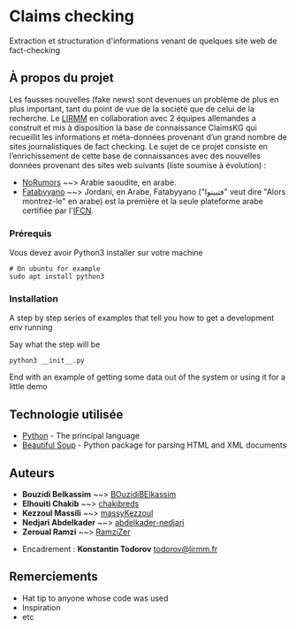 # Claims checking

Extraction et structuration d'informations venant de quelques site web de fact-checking

## À propos du projet

Les fausses nouvelles (fake news) sont devenues un problème de plus en plus important, tant du point de vue de la société que de celui de la recherche. Le [LIRMM](http://www.lirmm.fr/ "Laboratoire d’Informatique, de Robotique et de Microélectronique de Montpellier") en collaboration avec 2 équipes allemandes a construit et mis à disposition la base de connaissance ClaimsKG qui recueillit les informations et méta-données provenant d’un grand nombre de sites journalistiques de fact checking. Le sujet de ce projet consiste en l’enrichissement de cette base de connaissances avec des nouvelles données provenant des sites web suivants (liste soumise à évolution) :

- [NoRumors](http://norumors.net/) ~~> Arabie saoudite, en arabe.
- [Fatabyyano](https://fatabyyano.net/) ~~> Jordani, en Arabe, Fatabyyano ("فتبينوا" veut dire "Alors montrez-le" en arabe) est la première et la seule plateforme arabe certifiée par l'[IFCN](https://ifcncodeofprinciples.poynter.org/).

### Prérequis

Vous devez avoir Python3 installer sur votre machine

```
# On ubuntu for example
sudo apt install python3
```

### Installation

A step by step series of examples that tell you how to get a development env running

Say what the step will be

```
python3 __init__.py
```

End with an example of getting some data out of the system or using it for a little demo

## Technologie utilisée

- [Python](https://www.python.org/) - The principal language
- [Beautiful Soup](https://fr.wikipedia.org/wiki/Beautiful_Soup) - Python package for parsing HTML and XML documents

## Auteurs

- **Bouzidi Belkassim** ~~> [BOuzidiBElkassim](https://github.com/BOuzidiBElkassim)
- **Elhouiti Chakib** ~~> [chakibreds](https://github.com/chakibreds/)
- **Kezzoul Massili** ~~> [massyKezzoul](https://github.com/massykezzoul)
- **Nedjari Abdelkader** ~~> [abdelkader-nedjari](https://github.com/nedjariabdelkader)
- **Zeroual Ramzi** ~~> [RamziZer](https://github.com/RamziZer)

* Encadrement : **Konstantin Todorov** ​[todorov@lirmm.fr​](mailto:todorov@lirmm.fr​)

## Remerciements

- Hat tip to anyone whose code was used
- Inspiration
- etc
